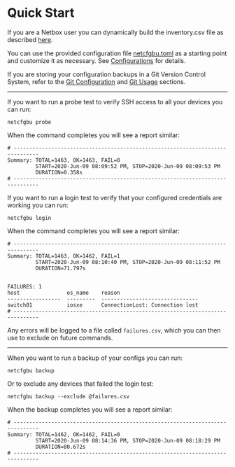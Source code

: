 # Quick Start

If you are a Netbox user you can dynamically build the inventory.csv file as
described [here](../netbox/README.md).

You can use the provided configuration file [netcfgbu.toml](../netcfgbu.toml) as
a starting point and customize it as necessary.  See [Configurations](TOC.md)
for details.

If you are storing your configuration backups in a Git Version Control System, refer to the [Git
Configuration](config-vcs-git.md) and [Git Usage](usage-vcs.md) sections.

---

If you want to run a probe test to verify SSH access to all your devices
you can run:

```shell script
netcfgbu probe
```

When the command completes you will see a report similar:

```shell script
# ------------------------------------------------------------------------------
Summary: TOTAL=1463, OK=1463, FAIL=0
         START=2020-Jun-09 08:09:52 PM, STOP=2020-Jun-09 08:09:53 PM
         DURATION=0.358s
# ------------------------------------------------------------------------------
```

If you want to run a login test to verify that your configured credentials
are working you can run:

```shell script
netcfgbu login
```

When the command completes you will see a report similar:

```shell script
# ------------------------------------------------------------------------------
Summary: TOTAL=1463, OK=1462, FAIL=1
         START=2020-Jun-09 08:10:40 PM, STOP=2020-Jun-09 08:11:52 PM
         DURATION=71.797s


FAILURES: 1
host               os_name    reason
-----------------  ---------  -------------------------------
switch01           iosxe      ConnectionLost: Connection lost
# ------------------------------------------------------------------------------
```

Any errors will be logged to a file called `failures.csv`, which you can then
use to exclude on future commands.

---

When you want to run a backup of your configs you can run:

```shell script
netcfgbu backup
```

Or to exclude any devices that failed the login test:

```shell script
netcfgbu backup --exclude @failures.csv
````

When the backup completes you will see a report similar:

```shell script
# ------------------------------------------------------------------------------
Summary: TOTAL=1462, OK=1462, FAIL=0
         START=2020-Jun-09 08:14:36 PM, STOP=2020-Jun-09 08:18:29 PM
         DURATION=80.672s
# ------------------------------------------------------------------------------
```
